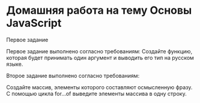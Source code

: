 # Домашняя работа на тему Основы JavaScript


Первое задание


Первое задание выполнено согласно требованиям:
Создайте функцию, которая будет принимать один аргумент и выводить его тип на русском языке.


Второе задание выполнено согласно требованиям:


Создайте массив, элементы которого составляют осмысленную фразу. С помощью цикла for…of выведите элементы массива в одну строку.
